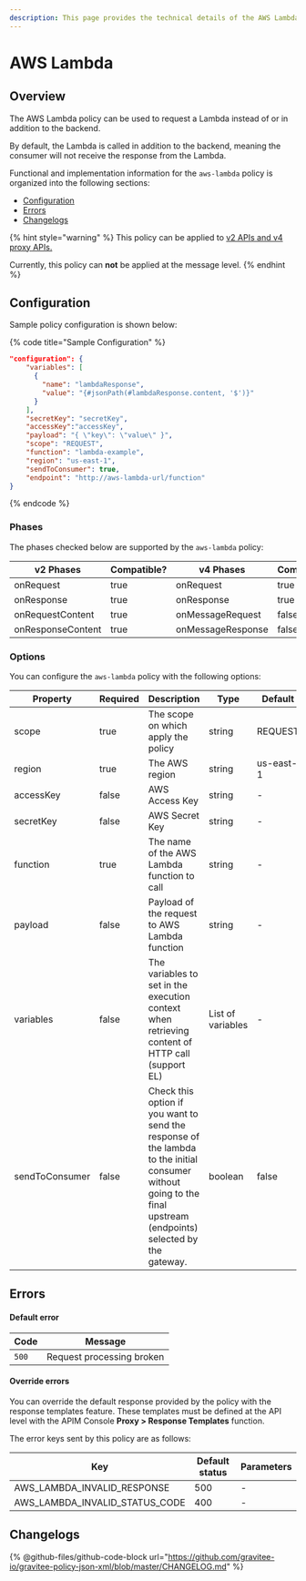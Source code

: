 ```yaml
---
description: This page provides the technical details of the AWS Lambda policy
---
```


# AWS Lambda

## Overview

The AWS Lambda policy can be used to request a Lambda instead of or in addition to the backend.

By default, the Lambda is called in addition to the backend, meaning the consumer will not receive the response from the Lambda.

Functional and implementation information for the `aws-lambda` policy is organized into the following sections:

* [Configuration](aws-lambda.md#configuration)
* [Errors](aws-lambda.md#errors)
* [Changelogs](aws-lambda.md#changelogs)

{% hint style="warning" %}
This policy can be applied to [v2 APIs and v4 proxy APIs.](../../overview/gravitee-api-definitions-and-execution-engines/)

Currently, this policy can **not** be applied at the message level.
{% endhint %}

## Configuration

Sample policy configuration is shown below:

{% code title="Sample Configuration" %}
```json
"configuration": {
    "variables": [
      {
        "name": "lambdaResponse",
        "value": "{#jsonPath(#lambdaResponse.content, '$')}"
      }
    ],
    "secretKey": "secretKey",
    "accessKey":"accessKey",
    "payload": "{ \"key\": \"value\" }",
    "scope": "REQUEST",
    "function": "lambda-example",
    "region": "us-east-1",
    "sendToConsumer": true,
    "endpoint": "http://aws-lambda-url/function"
}
```
{% endcode %}

### Phases

The phases checked below are supported by the `aws-lambda` policy:

<table data-full-width="false"><thead><tr><th width="209">v2 Phases</th><th width="139" data-type="checkbox">Compatible?</th><th width="188.41136671177264">v4 Phases</th><th data-type="checkbox">Compatible?</th></tr></thead><tbody><tr><td>onRequest</td><td>true</td><td>onRequest</td><td>true</td></tr><tr><td>onResponse</td><td>true</td><td>onResponse</td><td>true</td></tr><tr><td>onRequestContent</td><td>true</td><td>onMessageRequest</td><td>false</td></tr><tr><td>onResponseContent</td><td>true</td><td>onMessageResponse</td><td>false</td></tr></tbody></table>

### Options

You can configure the `aws-lambda` policy with the following options:

<table><thead><tr><th width="186">Property</th><th width="115" data-type="checkbox">Required</th><th width="199">Description</th><th width="105">Type</th><th>Default</th></tr></thead><tbody><tr><td>scope</td><td>true</td><td>The scope on which apply the policy</td><td>string</td><td>REQUEST</td></tr><tr><td>region</td><td>true</td><td>The AWS region</td><td>string</td><td>us-east-1</td></tr><tr><td>accessKey</td><td>false</td><td>AWS Access Key</td><td>string</td><td>-</td></tr><tr><td>secretKey</td><td>false</td><td>AWS Secret Key</td><td>string</td><td>-</td></tr><tr><td>function</td><td>true</td><td>The name of the AWS Lambda function to call</td><td>string</td><td>-</td></tr><tr><td>payload</td><td>false</td><td>Payload of the request to AWS Lambda function</td><td>string</td><td>-</td></tr><tr><td>variables</td><td>false</td><td>The variables to set in the execution context when retrieving content of HTTP call (support EL)</td><td>List of variables</td><td>-</td></tr><tr><td>sendToConsumer</td><td>false</td><td>Check this option if you want to send the response of the lambda to the initial consumer without going to the final upstream (endpoints) selected by the gateway.</td><td>boolean</td><td>false</td></tr></tbody></table>

## Errors

#### Default error <a href="#user-content-default-error" id="user-content-default-error"></a>

| Code  | Message                   |
| ----- | ------------------------- |
| `500` | Request processing broken |

#### Override errors <a href="#user-content-override-errors" id="user-content-override-errors"></a>

You can override the default response provided by the policy with the response templates feature. These templates must be defined at the API level with the APIM Console **Proxy > Response Templates** function.

The error keys sent by this policy are as follows:

| Key                                | Default status | Parameters |
| ---------------------------------- | -------------- | ---------- |
| AWS\_LAMBDA\_INVALID\_RESPONSE     | 500            | -          |
| AWS\_LAMBDA\_INVALID\_STATUS\_CODE | 400            | -          |

## Changelogs

{% @github-files/github-code-block url="https://github.com/gravitee-io/gravitee-policy-json-xml/blob/master/CHANGELOG.md" %}
